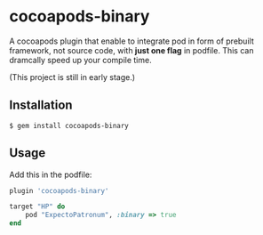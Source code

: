 # cocoapods-binary

A cocoapods plugin that enable to integrate pod in form of prebuilt framework, not source code, with **just one flag** in podfile. This can dramcally speed up your compile time.

(This project is still in early stage.)

## Installation

    $ gem install cocoapods-binary

## Usage

Add this in the podfile:

``` ruby
plugin 'cocoapods-binary'

target "HP" do 
    pod "ExpectoPatronum", :binary => true
end
```